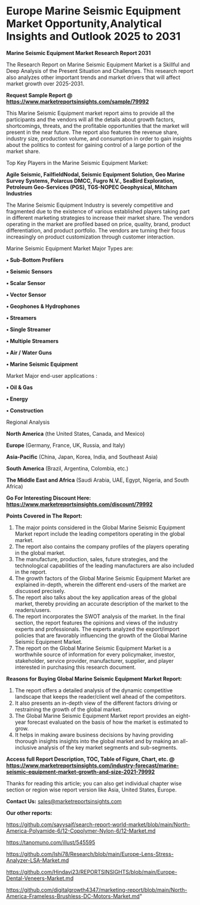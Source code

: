 # Europe Marine Seismic Equipment Market Opportunity,Analytical Insights and Outlook 2025 to 2031

<strong>Marine Seismic Equipment Market Research Report 2031</strong>

The Research Report on Marine Seismic Equipment Market is a Skillful and Deep Analysis of the Present Situation and Challenges. This research report also analyzes other important trends and market drivers that will affect market growth over 2025-2031.

<strong>Request Sample Report @ <a href=https://www.marketreportsinsights.com/sample/79992>https://www.marketreportsinsights.com/sample/79992</a></strong>

This Marine Seismic Equipment market report aims to provide all the participants and the vendors will all the details about growth factors, shortcomings, threats, and the profitable opportunities that the market will present in the near future. The report also features the revenue share, industry size, production volume, and consumption in order to gain insights about the politics to contest for gaining control of a large portion of the market share.

Top Key Players in the Marine Seismic Equipment Market:

<strong>Agile Seismic, FailfieldNodal, Seismic Equipment Solution, Geo Marine Survey Systems, Polarcus DMCC, Fugro N.V., SeaBird Exploration, Petroleum Geo-Services (PGS), TGS-NOPEC Geophysical, Mitcham Industries</strong>

The Marine Seismic Equipment Industry is severely competitive and fragmented due to the existence of various established players taking part in different marketing strategies to increase their market share. The vendors operating in the market are profiled based on price, quality, brand, product differentiation, and product portfolio. The vendors are turning their focus increasingly on product customization through customer interaction.

Marine Seismic Equipment Market Major Types are:

<strong>• Sub-Bottom Profilers

• Seismic Sensors

• Scalar Sensor

• Vector Sensor

• Geophones & Hydrophones

• Streamers

• Single Streamer

• Multiple Streamers

• Air / Water Guns 

• Marine Seismic Equipment</strong>

Market Major end-user applications :

<strong>• Oil & Gas

• Energy

• Construction</strong>

Regional Analysis

</u><strong><b>North America</b></strong> (the United States, Canada, and Mexico)

<strong><b>Europe </b></strong>(Germany, France, UK, Russia, and Italy)

<strong><b>Asia-Pacific</b></strong> (China, Japan, Korea, India, and Southeast Asia)

<strong><b>South America</b></strong> (Brazil, Argentina, Colombia, etc.)

<strong><b>The Middle East and Africa</b></strong> (Saudi Arabia, UAE, Egypt, Nigeria, and South Africa)

<strong>Go For Interesting Discount Here: <a href=https://www.marketreportsinsights.com/discount/79992>https://www.marketreportsinsights.com/discount/79992</a></strong>

<strong>Points Covered in The Report:</strong>
<ol>
  <li>The major points considered in the Global Marine Seismic Equipment Market report include the leading competitors operating in the global market.</li>
  <li>The report also contains the company profiles of the players operating in the global market.</li>
  <li>The manufacture, production, sales, future strategies, and the technological capabilities of the leading manufacturers are also included in the report.</li>
  <li>The growth factors of the Global Marine Seismic Equipment Market are explained in-depth, wherein the different end-users of the market are discussed precisely.</li>
  <li>The report also talks about the key application areas of the global market, thereby providing an accurate description of the market to the readers/users.</li>
  <li>The report incorporates the SWOT analysis of the market. In the final section, the report features the opinions and views of the industry experts and professionals. The experts analyzed the export/import policies that are favorably influencing the growth of the Global Marine Seismic Equipment Market.</li>
  <li>The report on the Global Marine Seismic Equipment Market is a worthwhile source of information for every policymaker, investor, stakeholder, service provider, manufacturer, supplier, and player interested in purchasing this research document.</li>
</ol>
<strong>Reasons for Buying Global Marine Seismic Equipment Market Report:</strong>

<ol>
  <li>The report offers a detailed analysis of the dynamic competitive landscape that keeps the reader/client well ahead of the competitors.</li>
  <li>It also presents an in-depth view of the different factors driving or restraining the growth of the global market.</li>
  <li>The Global Marine Seismic Equipment Market report provides an eight-year forecast evaluated on the basis of how the market is estimated to grow.</li>
  <li>It helps in making aware business decisions by having providing thorough insights insights into the global market and by making an all-inclusive analysis of the key market segments and sub-segments.</li>
</ol>
<strong>Access full Report Description, TOC, Table of Figure, Chart, etc. @ <a href=https://www.marketreportsinsights.com/industry-forecast/marine-seismic-equipment-market-growth-and-size-2021-79992>https://www.marketreportsinsights.com/industry-forecast/marine-seismic-equipment-market-growth-and-size-2021-79992</a></strong>


Thanks for reading this article; you can also get individual chapter wise section or region wise report version like Asia, United States, Europe.

<strong>Contact Us:</strong>
sales@marketreportsinsights.com

<strong>Our other reports:</strong>

<a href=https://github.com/sayysaif/search-report-world-market/blob/main/North-America-Polyamide-6/12-Copolymer-Nylon-6/12-Market.md>https://github.com/sayysaif/search-report-world-market/blob/main/North-America-Polyamide-6/12-Copolymer-Nylon-6/12-Market.md</a>

<a href=https://tanomuno.com/illust/545595>https://tanomuno.com/illust/545595</a>

<a href=https://github.com/Ishi78/Research/blob/main/Europe-Lens-Stress-Analyzer-LSA-Market.md>https://github.com/Ishi78/Research/blob/main/Europe-Lens-Stress-Analyzer-LSA-Market.md</a>

<a href=https://github.com/Hindavi23/REPORTSINSIGHTS/blob/main/Europe-Dental-Veneers-Market.md>https://github.com/Hindavi23/REPORTSINSIGHTS/blob/main/Europe-Dental-Veneers-Market.md</a>

<a href=https://github.com/digitalgrowth4347/marketing-report/blob/main/North-America-Frameless-Brushless-DC-Motors-Market.md>https://github.com/digitalgrowth4347/marketing-report/blob/main/North-America-Frameless-Brushless-DC-Motors-Market.md</a>"
